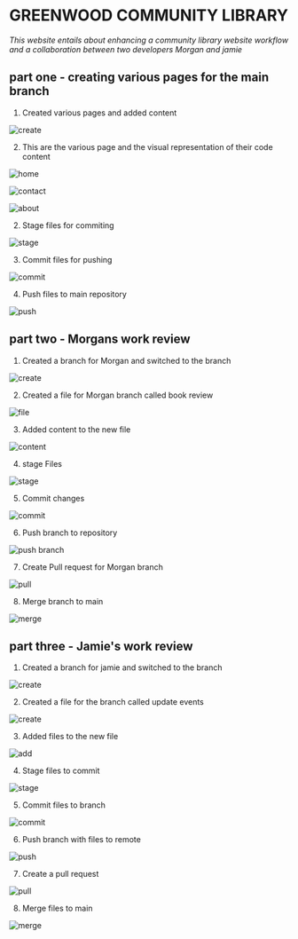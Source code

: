 # **GREENWOOD COMMUNITY LIBRARY**

*This website entails about enhancing a community library website workflow and a collaboration between two developers Morgan and jamie*


## part one - creating various pages for the main branch

1. Created various pages and added content

![create](./images/first-content.png)


2. This are the various page and the visual representation of their code content

![home](./images/home%20page.png)

![contact](./images/contact%20us.png)

![about](./images/about%20us.png)





2. Stage files for commiting

![stage](./images/first-stage.png)


3. Commit files for pushing

![commit](./images/first-commit.png)



4. Push files to main repository

![push](./images/first-push-main.png)



## part two - Morgans work review

1. Created a branch for Morgan and switched to the branch

![create](./images/morgan-branch.png)

2. Created a file for Morgan branch called book review

![file](./images/book-review-file.png)



3. Added content to the new file

![content](./images/book-review-content.png)


4. stage Files

![stage](./images/book-review-stage.png)




5. Commit changes 

![commit](./images/book-review-commit.png)


6. Push branch to repository

![push branch](./images/book-reviews-push.png)


7. Create Pull request for Morgan branch

![pull](./images/book-review-pull.png)


8. Merge branch to main

![merge](./images/book-review-merged.png)


## part three - Jamie's work review

1. Created a branch for jamie and switched to the branch

![create](./images/update-events-branch.png)

2. Created a file for the branch called update events

![create](./images/update-events-file.png)


3. Added files to the new file

![add](./images/update-events-content.png)


4. Stage files to commit 

![stage](./images/update-events-stage.png)


5. Commit files to branch

![commit](./images/update-events-commit.png)


6. Push branch with files to remote

![push](./images/update-events-push.png)


7. Create a pull request 

![pull](./images/update-events-pull.png)


8. Merge files to main

![merge](./images/update-events-merge.png)











